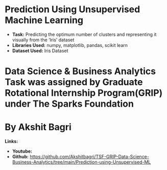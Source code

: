 # Prediction Using Unsupervised Machine Learning
* **Task:** Predicting the optimum number of clusters and representing it visually from the ‘Iris’ dataset 
* **Libraries Used:** numpy, matplotlib, pandas, scikit learn
* **Dataset Used:** Iris Dataset
# Data Science & Business Analytics Task was assigned by Graduate Rotational Internship Program(GRIP) under The Sparks Foundation 
# By Akshit Bagri

**Links:**

* **Youtube:** 
* **Github:** https://github.com/Akshitbagri/TSF-GRIP-Data-Science-Business-Analytics/tree/main/Prediction-using-Unsupervised-ML
